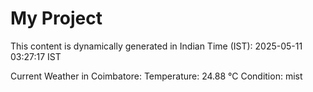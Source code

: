 # My Project

This content is dynamically generated in Indian Time (IST): 2025-05-11 03:27:17 IST


Current Weather in Coimbatore:
Temperature: 24.88 °C
Condition: mist
